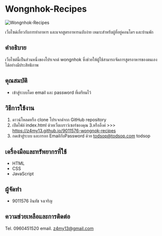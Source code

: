 # Wongnhok-Recipes

![Wongnhok-Recipes]([link_to_image](https://cdn.pixabay.com/photo/2018/10/04/11/37/woman-3723444_1280.jpg))

เว็บไซด์เกี่ยวกับการทำอาหาร และแจกสูตรอาหารฉบับง่าย เหมาะสำหรับผู้ที่อยู่คอนโดฯ และบ้านพัก

## คำอธิบาย

เว็บไซต์นี้เป็นส่วนหนึ่งของโปรเจกต์ wongnhok ซึ่งช่วยให้ผู้ใช้สามารถจัดการสูตรอาหารของตนเองได้อย่างมีประสิทธิภาพ

## คุณสมบัติ

- เข้าสู่ระบบโดย email และ password ที่เตรียมไว้

## วิธีการใช้งาน

1. ดาวน์โหลดหรือ clone โปรเจกต์จาก GitHub repository
2. เปิดไฟล์ index.html ด้วยเว็บเบราว์เซอร์ของคุณ
3.หรือลิ้งค์ >>>  https://z4my13.github.io/9011576-wongnok-recipes
4. กดเข้าสู่ระบบ และกรอก EmailกับPassword ด้วย todsop@todsop.com   todsop

## เครื่องมือและทรัพยากรที่ใช้

- HTML
- CSS
- JavaScript

## ผู้จัดทำ

- 9011576 อินทัช จงเจริญ

## ความช่วยเหลือและการติดต่อ

Tel. 0960451520  email. z4my13@gmail.com




